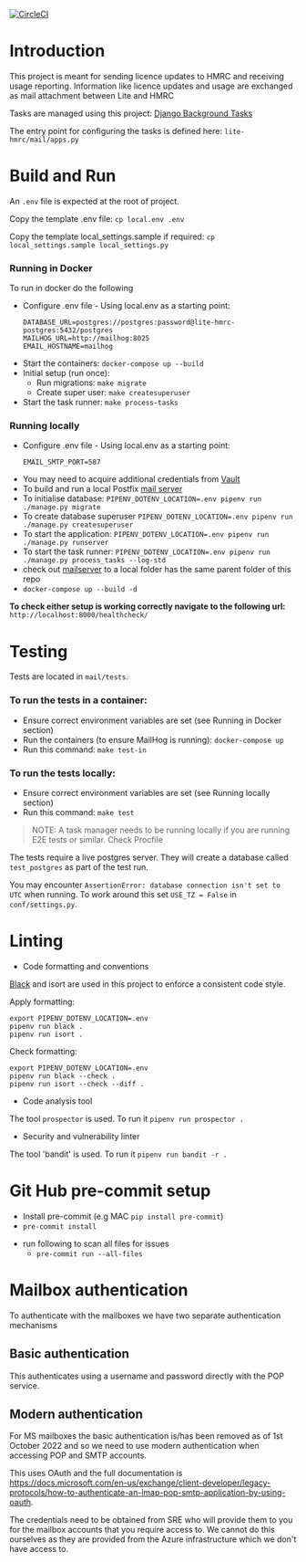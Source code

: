 [![CircleCI](https://circleci.com/gh/uktrade/lite-hmrc.svg?style=svg)](https://circleci.com/gh/uktrade/lite-hmrc)

# Introduction
This project is meant for sending licence updates to HMRC and receiving usage reporting. Information like licence updates
and usage are exchanged as mail attachment between Lite and HMRC

Tasks are managed using this project: [Django Background Tasks](https://github.com/arteria/django-background-tasks/blob/master/docs/index.rst)

The entry point for configuring the tasks is defined here: `lite-hmrc/mail/apps.py`


# Build and Run
An `.env` file is expected at the root of project.

Copy the template .env file: `cp local.env .env`

Copy the template local_settings.sample if required: `cp local_settings.sample local_settings.py`


### Running in Docker
To run in docker do the following
- Configure .env file - Using local.env as a starting point:
  ```properties
  DATABASE_URL=postgres://postgres:password@lite-hmrc-postgres:5432/postgres
  MAILHOG_URL=http://mailhog:8025
  EMAIL_HOSTNAME=mailhog
  ```
- Start the containers: `docker-compose up --build`
- Initial setup (run once):
  - Run migrations: `make migrate`
  - Create super user: `make createsuperuser`
- Start the task runner: `make process-tasks`


### Running locally
- Configure .env file - Using local.env as a starting point:
  ```properties
  EMAIL_SMTP_PORT=587
  ```
- You may need to acquire additional credentials from [Vault](https://vault.ci.uktrade.digital/)
- To build and run a local Postfix [mail server](https://github.com/uktrade/mailserver)
- To initialise database: `PIPENV_DOTENV_LOCATION=.env pipenv run ./manage.py migrate`
- To create database superuser `PIPENV_DOTENV_LOCATION=.env pipenv run ./manage.py createsuperuser`
- To start the application: `PIPENV_DOTENV_LOCATION=.env pipenv run ./manage.py runserver`
- To start the task runner: `PIPENV_DOTENV_LOCATION=.env pipenv run ./manage.py process_tasks --log-std`
- check out [mailserver](https://github.com/uktrade/mailserver) to a local folder
has the same parent folder of this repo
- `docker-compose up --build -d`

**To check either setup is working correctly navigate to the following url:** `http://localhost:8000/healthcheck/`

# Testing
Tests are located in `mail/tests`.

### To run the tests in a container:
- Ensure correct environment variables are set (see Running in Docker section)
- Run the containers (to ensure MailHog is running): `docker-compose up`
- Run this command: `make test-in`

### To run the tests locally:
- Ensure correct environment variables are set (see Running locally section)
- Run this command: `make test`

> NOTE: A task manager needs to be running locally if you are running E2E tests or similar. Check Procfile

The tests require a live postgres server. They will create a database called
`test_postgres` as part of the test run.

You may encounter `AssertionError: database connection isn't set to UTC` when running. To work around this set
`USE_TZ = False` in `conf/settings.py`.

# Linting

- Code formatting and conventions

[Black](https://black.readthedocs.io/en/stable/) and isort are used in this project to enforce a consistent code style.

Apply formatting:

    export PIPENV_DOTENV_LOCATION=.env
    pipenv run black .
    pipenv run isort .

Check formatting:

    export PIPENV_DOTENV_LOCATION=.env
    pipenv run black --check .
    pipenv run isort --check --diff .

- Code analysis tool

The tool `prospector` is used. To run it `pipenv run prospector .`

- Security and vulnerability linter

The tool 'bandit' is used. To run it `pipenv run bandit -r .`

# Git Hub pre-commit setup
- Install pre-commit (e.g MAC `pip install pre-commit`)
- `pre-commit install`
* run following to scan all files for issues
  - `pre-commit run --all-files`

# Mailbox authentication

To authenticate with the mailboxes we have two separate authentication mechanisms

## Basic authentication

This authenticates using a username and password directly with the POP service.

## Modern authentication

For MS mailboxes the basic authentication is/has been removed as of 1st October 2022 and so we need to use modern authentication when accessing POP and SMTP accounts.

This uses OAuth and the full documentation is https://docs.microsoft.com/en-us/exchange/client-developer/legacy-protocols/how-to-authenticate-an-imap-pop-smtp-application-by-using-oauth.

The credentials need to be obtained from SRE who will provide them to you for the mailbox accounts that you require access to. We cannot do this ourselves as they are provided from the Azure infrastructure which we don't have access to.
